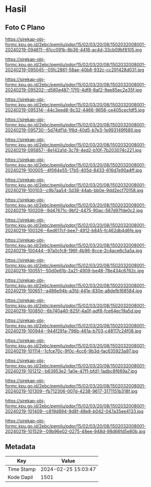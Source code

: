 # Hasil

## Foto C Plano

https://sirekap-obj-formc.kpu.go.id/2ebc/pemilu/pdpr/15/02/03/20/08/1502032008001-20240219-094611--61cc091b-8b36-4416-ac4d-33cb09bf8105.jpg

https://sirekap-obj-formc.kpu.go.id/2ebc/pemilu/pdpr/15/02/03/20/08/1502032008001-20240219-095045--05fc2861-58ae-40b8-932c-cc291428d031.jpg

https://sirekap-obj-formc.kpu.go.id/2ebc/pemilu/pdpr/15/02/03/20/08/1502032008001-20240219-095202--d580e487-17f0-4df8-8af2-9ee85ec2e35f.jpg

https://sirekap-obj-formc.kpu.go.id/2ebc/pemilu/pdpr/15/02/03/20/08/1502032008001-20240219-095314--44c3eed8-8c32-4466-9656-ce405cecfdf5.jpg

https://sirekap-obj-formc.kpu.go.id/2ebc/pemilu/pdpr/15/02/03/20/08/1502032008001-20240219-095730--5d74df1d-1f6d-40d5-b7e3-1e993149f680.jpg

https://sirekap-obj-formc.kpu.go.id/2ebc/pemilu/pdpr/15/02/03/20/08/1502032008001-20240219-095857--8e142a1d-3c79-4ed2-b10f-7b203074c221.jpg

https://sirekap-obj-formc.kpu.go.id/2ebc/pemilu/pdpr/15/02/03/20/08/1502032008001-20240219-100005--4f064e55-17b5-405d-8433-616d7e90a4ff.jpg

https://sirekap-obj-formc.kpu.go.id/2ebc/pemilu/pdpr/15/02/03/20/08/1502032008001-20240219-100103--c9b7aa54-3d38-44ab-bb0e-9dd2ecf70158.jpg

https://sirekap-obj-formc.kpu.go.id/2ebc/pemilu/pdpr/15/02/03/20/08/1502032008001-20240219-100209--9d47671c-9bf2-4475-90ac-587d97fde0c2.jpg

https://sirekap-obj-formc.kpu.go.id/2ebc/pemilu/pdpr/15/02/03/20/08/1502032008001-20240219-100326--6ed617cf-bee7-4912-b845-fc462db4d6fe.jpg

https://sirekap-obj-formc.kpu.go.id/2ebc/pemilu/pdpr/15/02/03/20/08/1502032008001-20240219-100444--97a0cfc8-196f-4b96-8cce-2c4ace6c5a5a.jpg

https://sirekap-obj-formc.kpu.go.id/2ebc/pemilu/pdpr/15/02/03/20/08/1502032008001-20240219-100551--50d0e61b-2a21-4909-be48-78e434c6762c.jpg

https://sirekap-obj-formc.kpu.go.id/2ebc/pemilu/pdpr/15/02/03/20/08/1502032008001-20240219-100651--a486e94b-a3fd-441e-830e-a8defb168584.jpg

https://sirekap-obj-formc.kpu.go.id/2ebc/pemilu/pdpr/15/02/03/20/08/1502032008001-20240219-100850--6b740a40-825f-4a0f-adf8-fce64ec19a5d.jpg

https://sirekap-obj-formc.kpu.go.id/2ebc/pemilu/pdpr/15/02/03/20/08/1502032008001-20240219-100944--944f291a-796b-461a-b703-c48117c24f08.jpg

https://sirekap-obj-formc.kpu.go.id/2ebc/pemilu/pdpr/15/02/03/20/08/1502032008001-20240219-101114--1cfce70c-9f0c-4cc6-9b3d-fac635923a97.jpg

https://sirekap-obj-formc.kpu.go.id/2ebc/pemilu/pdpr/15/02/03/20/08/1502032008001-20240219-101212--b63953e2-1a0e-47f1-bfd1-1adbc8f669a7.jpg

https://sirekap-obj-formc.kpu.go.id/2ebc/pemilu/pdpr/15/02/03/20/08/1502032008001-20240219-101309--fb712306-007d-4238-9617-3171151b318f.jpg

https://sirekap-obj-formc.kpu.go.id/2ebc/pemilu/pdpr/15/02/03/20/08/1502032008001-20240219-101409--c819d894-9d8f-48e8-b042-047a35ee4133.jpg

https://sirekap-obj-formc.kpu.go.id/2ebc/pemilu/pdpr/15/02/03/20/08/1502032008001-20240219-101529--09b96e02-0275-48ee-948d-98d66fd5e80b.jpg


## Metadata

| Key        | Value               |
| ---------- | ------------------- |
| Time Stamp | 2024-02-25 15:03:47 |
| Kode Dapil | 1501                |



